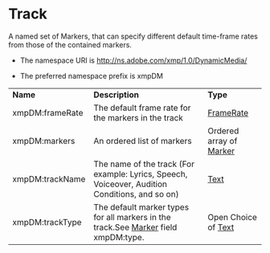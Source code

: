 # Track

A named set of Markers, that can specify different default time-frame rates from those of the contained markers.

- The namespace URI is http://ns.adobe.com/xmp/1.0/DynamicMedia/

- The preferred namespace prefix is xmpDM

|    |           |    |
|----|-----------|----|
|**Name**|**Description**|**Type**|
|xmpDM:frameRate|The default frame rate for the markers in the track  |[FrameRate](./CoreProperties.md#framerate)|
|xmpDM:markers|An ordered list of markers  |Ordered array of [Marker](./CoreProperties/Marker.md)|
|xmpDM:trackName|The name of the track (For example: Lyrics, Speech, Voiceover, Audition Conditions, and so on)  |[Text](./CoreProperties.md#text)|
|xmpDM:trackType|The default marker types for all markers in the track.See [Marker](Marker.md) field xmpDM:type. |Open Choice of [Text](./CoreProperties.md#text)|
